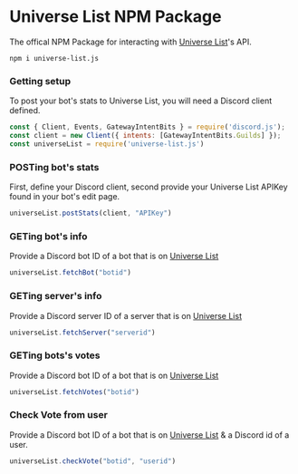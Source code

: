 # Universe List NPM Package
The offical NPM Package for interacting with [Universe List](https://universe-list.xyz)'s API.

`
npm i universe-list.js
`

### Getting setup
To post your bot's stats to Universe List, you will need a Discord client defined.

```js
const { Client, Events, GatewayIntentBits } = require('discord.js');
const client = new Client({ intents: [GatewayIntentBits.Guilds] });
const universeList = require('universe-list.js')
```

### POSTing bot's stats
First, define your Discord client, second provide your Universe List APIKey found in your bot's edit page.

```js
universeList.postStats(client, "APIKey")
```
### GETing bot's info
Provide a Discord bot ID of a bot that is on [Universe List](https://universe-list.xyz)

```js
universeList.fetchBot("botid")
```

### GETing server's info
Provide a Discord server ID of a server that is on [Universe List](https://universe-list.xyz/servers)

```js
universeList.fetchServer("serverid")
```

### GETing bots's votes
Provide a Discord bot ID of a bot that is on [Universe List](https://universe-list.xyz)

```js
universeList.fetchVotes("botid")
```

### Check Vote from user
Provide a Discord bot ID of a bot that is on [Universe List](https://universe-list.xyz) & a Discord id of a user.

```js
universeList.checkVote("botid", "userid")
```
